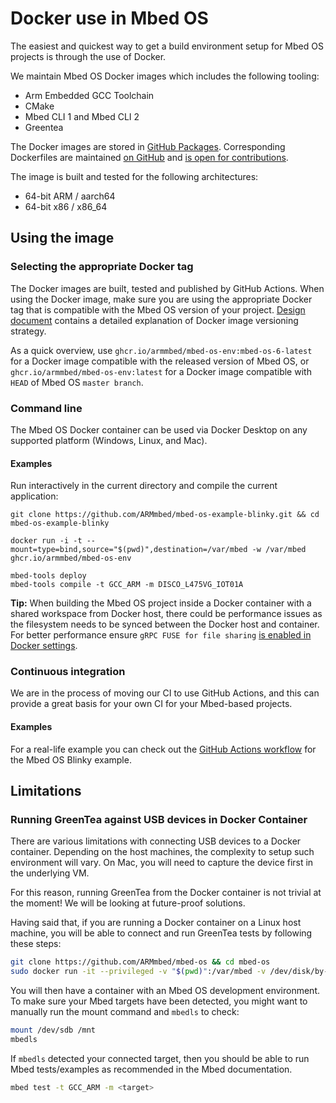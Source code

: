 # Docker use in Mbed OS

The easiest and quickest way to get a build environment setup for Mbed OS projects is through the use of Docker.

We maintain Mbed OS Docker images which includes the following tooling:
* Arm Embedded GCC Toolchain
* CMake
* Mbed CLI 1 and Mbed CLI 2
* Greentea


The Docker images are stored in [GitHub Packages](https://github.com/ARMmbed/mbed-os/pkgs/container/mbed-os-env). Corresponding Dockerfiles are maintained [on GitHub](https://github.com/ARMmbed/mbed-os/tree/master/docker_images/mbed-os-env) and [is open for contributions](https://github.com/ARMmbed/mbed-os/pulls).

The image is built and tested for the following architectures:
* 64-bit ARM / aarch64
* 64-bit x86 / x86_64

## Using the image

### Selecting the appropriate Docker tag

The Docker images are built, tested and published by GitHub Actions. When using the Docker image, make sure you are using the appropriate Docker tag that is compatible with the Mbed OS version of your project. [Design document](https://github.com/ARMmbed/mbed-os/tree/master/docs/design-documents/docker_management) contains a detailed explanation of Docker image versioning strategy.

As a quick overview, use `ghcr.io/armmbed/mbed-os-env:mbed-os-6-latest` for a Docker image compatible with the released version of Mbed OS, or `ghcr.io/armmbed/mbed-os-env:latest` for a Docker image compatible with `HEAD` of Mbed OS `master branch`.

### Command line

The Mbed OS Docker container can be used via Docker Desktop on any supported platform (Windows, Linux, and Mac).

#### Examples

Run interactively in the current directory and compile the current application:

```
git clone https://github.com/ARMmbed/mbed-os-example-blinky.git && cd mbed-os-example-blinky

docker run -i -t --mount=type=bind,source="$(pwd)",destination=/var/mbed -w /var/mbed ghcr.io/armmbed/mbed-os-env

mbed-tools deploy
mbed-tools compile -t GCC_ARM -m DISCO_L475VG_IOT01A
```

<span class="tips">**Tip:** When building the Mbed OS project inside a Docker container with a shared workspace from Docker host, there could be  performance issues as the filesystem needs to be synced between the Docker host and container. For better performance ensure `gRPC FUSE for file sharing` [is enabled in Docker settings](https://www.docker.com/blog/deep-dive-into-new-docker-desktop-filesharing-implementation/).</span>

### Continuous integration

We are in the process of moving our CI to use GitHub Actions, and this can provide a great basis for your own CI for your Mbed-based projects.

#### Examples

For a real-life example you can check out the [GitHub Actions workflow](https://github.com/ARMmbed/mbed-os-example-blinky/blob/master/.github/workflows/main.yml) for the Mbed OS Blinky example.


## Limitations

### Running GreenTea against USB devices in Docker Container

There are various limitations with connecting USB devices to a Docker container. Depending on the host machines, the complexity to setup such environment will vary. On Mac, you will need to capture the device first in the underlying VM.

For this reason, running GreenTea from the Docker container is not trivial at the moment! We will be looking at future-proof solutions.

Having said that, if you are running a Docker container on a Linux host machine, you will be able to connect and run GreenTea tests by following these steps:

```bash
git clone https://github.com/ARMmbed/mbed-os && cd mbed-os
sudo docker run -it --privileged -v "$(pwd)":/var/mbed -v /dev/disk/by-id:/dev/disk/by-id -v /dev/serial/by-id:/dev/serial/by-id -v /run/udev:/run/udev:ro -w /var/mbed ghcr.io/armmbed/mbed-os-env
```

You will then have a container with an Mbed OS development environment.
To make sure your Mbed targets have been detected, you might want to manually run the mount command and `mbedls` to check:

```bash
mount /dev/sdb /mnt
mbedls
```
If `mbedls` detected  your connected target, then you should be able to run Mbed tests/examples as recommended in the Mbed documentation.
``` bash
mbed test -t GCC_ARM -m <target>
```
